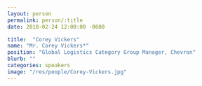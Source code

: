 ```yaml
---
layout: person
permalink: person/:title
date: 2018-02-24 12:00:00 -0600

title:  "Corey Vickers"
name: "Mr. Corey Vickers*"
position: "Global Logistics Category Group Manager, Chevron"
blurb: ""
categories: speakers
image: "/res/people/Corey-Vickers.jpg"
---
```


